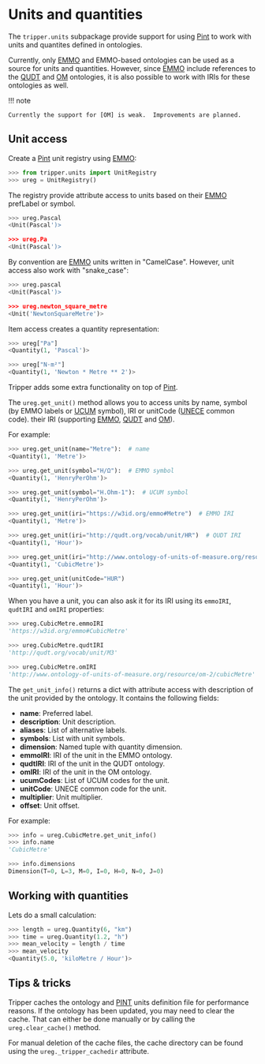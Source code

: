 Units and quantities
====================

The `tripper.units` subpackage provide support for using [Pint] to work with units and quantites defined in ontologies.

Currently, only [EMMO] and EMMO-based ontologies can be used as a source for units and quantities.
However, since [EMMO] include references to the [QUDT] and [OM] ontologies, it is also possible to work with IRIs for these ontologies as well.

!!! note

    Currently the support for [OM] is weak.  Improvements are planned.


Unit access
-----------
Create a [Pint] unit registry using [EMMO]:

```python
>>> from tripper.units import UnitRegistry
>>> ureg = UnitRegistry()
```

The registry provide attribute access to units based on their [EMMO] prefLabel or symbol.

```python
>>> ureg.Pascal
<Unit(Pascal')>

>>> ureg.Pa
<Unit(Pascal')>

```

By convention are [EMMO] units written in "CamelCase".
However, unit access also work with "snake_case":

```python
>>> ureg.pascal
<Unit(Pascal')>

>>> ureg.newton_square_metre
<Unit('NewtonSquareMetre')>

```

Item access creates a quantity representation:

```python
>>> ureg["Pa"]
<Quantity(1, 'Pascal')>

>>> ureg["N⋅m²"]
<Quantity(1, 'Newton * Metre ** 2')>

```

Tripper adds some extra functionality on top of [Pint].

The `ureg.get_unit()` method allows you to access units by name, symbol (by EMMO labels or [UCUM] symbol), IRI or unitCode ([UNECE] common code). their IRI (supporting [EMMO], [QUDT] and [OM]).

For example:

```python
>>> ureg.get_unit(name="Metre"):  # name
<Quantity(1, 'Metre')>

>>> ureg.get_unit(symbol="H/Ω"):  # EMMO symbol
<Quantity(1, 'HenryPerOhm')>

>>> ureg.get_unit(symbol="H.Ohm-1"):  # UCUM symbol
<Quantity(1, 'HenryPerOhm')>

>>> ureg.get_unit(iri="https://w3id.org/emmo#Metre")  # EMMO IRI
<Quantity(1, 'Metre')>

>>> ureg.get_unit(iri="http://qudt.org/vocab/unit/HR")  # QUDT IRI
<Quantity(1, 'Hour')>

>>> ureg.get_unit(iri="http://www.ontology-of-units-of-measure.org/resource/om-2/cubicMetre")  # OM IRI
<Quantity(1, 'CubicMetre')>

>>> ureg.get_unit(unitCode="HUR")
<Quantity(1, 'Hour')>

```

When you have a unit, you can also ask it for its IRI using its `emmoIRI`, `qudtIRI` and `omIRI` properties:

```python
>>> ureg.CubicMetre.emmoIRI
'https://w3id.org/emmo#CubicMetre'

>>> ureg.CubicMetre.qudtIRI
'http://qudt.org/vocab/unit/M3'

>>> ureg.CubicMetre.omIRI
'http://www.ontology-of-units-of-measure.org/resource/om-2/cubicMetre'

```

The `get_unit_info()` returns a dict with attribute access with description of the unit provided by the ontology.
It contains the following fields:

  - **name**: Preferred label.
  - **description**: Unit description.
  - **aliases**: List of alternative labels.
  - **symbols**: List with unit symbols.
  - **dimension**: Named tuple with quantity dimension.
  - **emmoIRI**: IRI of the unit in the EMMO ontology.
  - **qudtIRI**: IRI of the unit in the QUDT ontology.
  - **omIRI**: IRI of the unit in the OM ontology.
  - **ucumCodes**: List of UCUM codes for the unit.
  - **unitCode**: UNECE common code for the unit.
  - **multiplier**: Unit multiplier.
  - **offset**: Unit offset.

For example:

```python
>>> info = ureg.CubicMetre.get_unit_info()
>>> info.name
'CubicMetre'

>>> info.dimensions
Dimension(T=0, L=3, M=0, I=0, H=0, N=0, J=0)

```


Working with quantities
-----------------------
Lets do a small calculation:

```python
>>> length = ureg.Quantity(6, "km")
>>> time = ureg.Quantity(1.2, "h")
>>> mean_velocity = length / time
>>> mean_velocity
<Quantity(5.0, 'kiloMetre / Hour')>

```


Tips & tricks
-------------
Tripper caches the ontology and [PINT] units definition file for performance reasons.
If the ontology has been updated, you may need to clear the cache.
That can either be done manually or by calling the `ureg.clear_cache()` method.

For manual deletion of the cache files, the cache directory can be found using the `ureg._tripper_cachedir` attribute.


[Pint]: https://pint.readthedocs.io/en/
[EMMO]: https://github.com/emmo-repo/EMMO
[QUDT]: https://qudt.org/
[OM]: https://github.com/HajoRijgersberg/OM
[UCUM]: https://ucum.org/
[UNECE]: https://docs.peppol.eu/poacc/billing/3.0/2024-Q2/codelist/UNECERec20/
